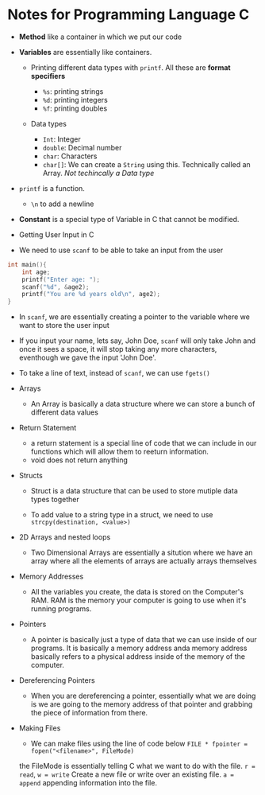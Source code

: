 # Notes for Programming Language C

- **Method** like a container in which we put our code

- **Variables** are essentially like containers.

   - Printing different data types with `printf`. All these are **format specifiers**
      - `%s`: printing strings
      - `%d`: printing integers
      - `%f`: printing doubles

   - Data types
      - `Int`: Integer
      - `double`: Decimal number
      - `char`: Characters
      - `char[]`: We can create a `String` using this. Technically called an Array. *Not techincally a Data type*

- `printf` is a function.

   - `\n` to add a newline

- **Constant** is a special type of Variable in C that cannot be modified.

- Getting User Input in C

- We need to use `scanf` to be able to take an input from the user

```c {"id":"01J31B0DBRJA5KW0SD189EPEN1"}
int main(){
    int age;
    printf("Enter age: ");
    scanf("%d", &age2);
    printf("You are %d years old\n", age2);
}
```

- In `scanf`, we are essentially creating a pointer to the variable where we want to store the user input
- If you input your name, lets say, John Doe, `scanf` will only take John and once it sees a space, it will stop taking any more characters, eventhough we gave the input 'John Doe'.
- To take a line of text, instead of `scanf`, we can use `fgets()`

- Arrays

   - An Array is basically a data structure where we can store a bunch of different data values

- Return Statement

   - a return statement is a special line of code that we can include in our functions which will allow them to reeturn information.
   - void does not return anything

- Structs
    - Struct is a data structure that can be used to store mutiple data types together

    - To add value to a string type in a struct, we need to use `strcpy(destination, <value>)`

- 2D Arrays and nested loops
    
    - Two Dimensional Arrays are essentially a sitution where we have an array where all the elements of arrays are actually arrays themselves

- Memory Addresses
    
    - All the variables you create, the data is stored on the Computer's RAM. RAM is the memory your computer is going to use when it's running programs.

- Pointers
    - A pointer is basically just a type of data that we can use inside of our programs. It is basically a memory address anda memory address basically refers to a physical address inside of the memory of the computer.

- Dereferencing Pointers
    
    - When you are dereferencing a pointer, essentially what we are doing is we are going to the memory address of that pointer and grabbing the piece of information from there.

- Making Files
    - We can make files using the line of code below
    `FILE * fpointer = fopen("<filename>", FileMode)`
    
    the FileMode is essentially telling C what we want to do with the file.
    `r = read`, 
    `w = write` Create a new file or write over an existing file. `a = append` appending information into the file.